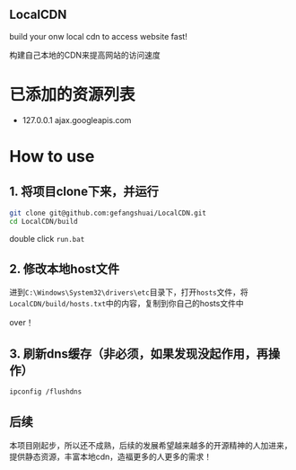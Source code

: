 LocalCDN
----
build your onw local cdn to access website fast!

构建自己本地的CDN来提高网站的访问速度

# 已添加的资源列表
- 127.0.0.1 ajax.googleapis.com

# How to use
## 1. 将项目clone下来，并运行
```bash
git clone git@github.com:gefangshuai/LocalCDN.git
cd LocalCDN/build
```
double click `run.bat`

## 2. 修改本地host文件

进到`C:\Windows\System32\drivers\etc`目录下，打开`hosts`文件，将`LocalCDN/build/hosts.txt`中的内容，复制到你自己的hosts文件中

over！

## 3. 刷新dns缓存（非必须，如果发现没起作用，再操作）

```bash
ipconfig /flushdns
```
## 后续
本项目刚起步，所以还不成熟，后续的发展希望越来越多的开源精神的人加进来，提供静态资源，丰富本地cdn，造福更多的人更多的需求！
